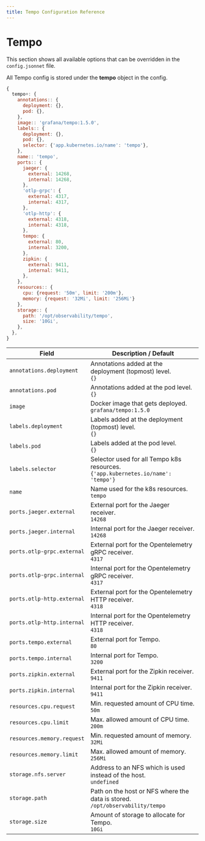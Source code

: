 ```yaml
---
title: Tempo Configuration Reference
---
```


# Tempo

This section shows all available options that can be overridden in the `config.jsonnet` file.

All Tempo config is stored under the **tempo** object in the config.

```js
{
  tempo+: {
    annotations:: {
      deployment: {},
      pod: {},
    },
    image:: 'grafana/tempo:1.5.0',
    labels:: {
      deployment: {},
      pod: {},
      selector: {'app.kubernetes.io/name': 'tempo'},
    },
    name:: 'tempo',
    ports:: {
      jaeger: {
        external: 14268,
        internal: 14268,
      },
      'otlp-grpc': {
        external: 4317,
        internal: 4317,
      },
      'otlp-http': {
        external: 4318,
        internal: 4318,
      },
      tempo: {
        external: 80,
        internal: 3200,
      },
      zipkin: {
        external: 9411,
        internal: 9411,
      },
    },
    resources:: {
      cpu: {request: '50m', limit: '200m'},
      memory: {request: '32Mi', limit: '256Mi'}
    },
    storage:: {
      path: '/opt/observability/tempo',
      size: '10Gi',
    },
  },
}
```

| Field | Description / Default |
| --- | --- |
| `annotations.deployment` | Annotations added at the deployment (topmost) level. <br> `{}` |
| `annotations.pod` | Annotations added at the pod level. <br> `{}` |
| `image` | Docker image that gets deployed. <br> `grafana/tempo:1.5.0` |
| `labels.deployment` | Labels added at the deployment (topmost) level. <br> `{}` |
| `labels.pod` | Labels added at the pod level. <br> `{}` |
| `labels.selector` | Selector used for all Tempo k8s resources. <br> `{'app.kubernetes.io/name': 'tempo'}` |
| `name` | Name used for the k8s resources. <br> `tempo` |
| `ports.jaeger.external` | External port for the Jaeger receiver. <br> `14268` |
| `ports.jaeger.internal` | Internal port for the Jaeger receiver. <br> `14268` |
| `ports.otlp-grpc.external` | External port for the Opentelemetry gRPC receiver. <br> `4317` |
| `ports.otlp-grpc.internal` | Internal port for the Opentelemetry gRPC receiver. <br> `4317` |
| `ports.otlp-http.external` | External port for the Opentelemetry HTTP receiver. <br> `4318` |
| `ports.otlp-http.internal` | Internal port for the Opentelemetry HTTP receiver. <br> `4318` |
| `ports.tempo.external` | External port for Tempo. <br> `80` |
| `ports.tempo.internal` | Internal port for Tempo. <br> `3200` |
| `ports.zipkin.external` | External port for the Zipkin receiver. <br> `9411` |
| `ports.zipkin.internal` | Internal port for the Zipkin receiver. <br> `9411` |
| `resources.cpu.request` | Min. requested amount of CPU time. <br> `50m` |
| `resources.cpu.limit` | Max. allowed amount of CPU time. <br> `200m` |
| `resources.memory.request` | Min. requested amount of memory. <br> `32Mi` |
| `resources.memory.limit` | Max. allowed amount of memory. <br> `256Mi` |
| `storage.nfs.server` | Address to an NFS which is used instead of the host. <br> `undefined` |
| `storage.path` | Path on the host or NFS where the data is stored. <br> `/opt/observability/tempo` |
| `storage.size` | Amount of storage to allocate for Tempo. <br> `10Gi` |
